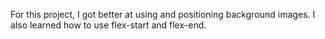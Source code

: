 For this project, I got better at using and positioning background images. I also learned how to use flex-start and flex-end.